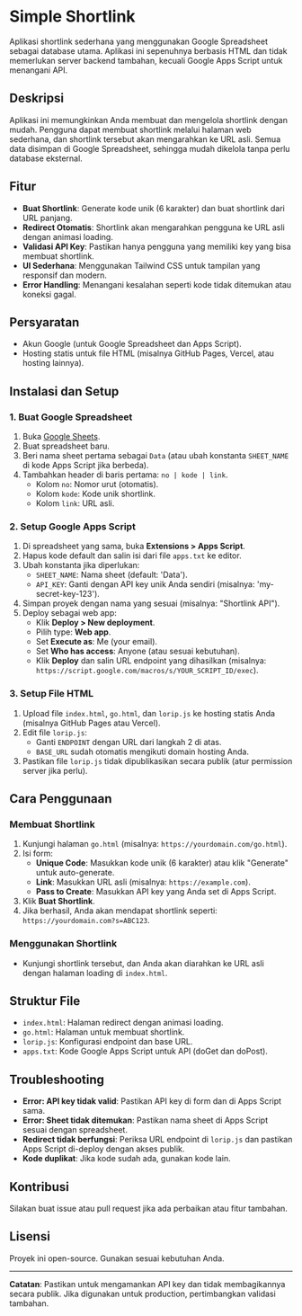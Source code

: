 # Simple Shortlink

Aplikasi shortlink sederhana yang menggunakan Google Spreadsheet sebagai database utama. Aplikasi ini sepenuhnya berbasis HTML dan tidak memerlukan server backend tambahan, kecuali Google Apps Script untuk menangani API.

## Deskripsi

Aplikasi ini memungkinkan Anda membuat dan mengelola shortlink dengan mudah. Pengguna dapat membuat shortlink melalui halaman web sederhana, dan shortlink tersebut akan mengarahkan ke URL asli. Semua data disimpan di Google Spreadsheet, sehingga mudah dikelola tanpa perlu database eksternal.

## Fitur

- **Buat Shortlink**: Generate kode unik (6 karakter) dan buat shortlink dari URL panjang.
- **Redirect Otomatis**: Shortlink akan mengarahkan pengguna ke URL asli dengan animasi loading.
- **Validasi API Key**: Pastikan hanya pengguna yang memiliki key yang bisa membuat shortlink.
- **UI Sederhana**: Menggunakan Tailwind CSS untuk tampilan yang responsif dan modern.
- **Error Handling**: Menangani kesalahan seperti kode tidak ditemukan atau koneksi gagal.

## Persyaratan

- Akun Google (untuk Google Spreadsheet dan Apps Script).
- Hosting statis untuk file HTML (misalnya GitHub Pages, Vercel, atau hosting lainnya).

## Instalasi dan Setup

### 1. Buat Google Spreadsheet

1. Buka [Google Sheets](https://sheets.google.com).
2. Buat spreadsheet baru.
3. Beri nama sheet pertama sebagai `Data` (atau ubah konstanta `SHEET_NAME` di kode Apps Script jika berbeda).
4. Tambahkan header di baris pertama: `no | kode | link`.
   - Kolom `no`: Nomor urut (otomatis).
   - Kolom `kode`: Kode unik shortlink.
   - Kolom `link`: URL asli.

### 2. Setup Google Apps Script

1. Di spreadsheet yang sama, buka **Extensions > Apps Script**.
2. Hapus kode default dan salin isi dari file `apps.txt` ke editor.
3. Ubah konstanta jika diperlukan:
   - `SHEET_NAME`: Nama sheet (default: 'Data').
   - `API_KEY`: Ganti dengan API key unik Anda sendiri (misalnya: 'my-secret-key-123').
4. Simpan proyek dengan nama yang sesuai (misalnya: "Shortlink API").
5. Deploy sebagai web app:
   - Klik **Deploy > New deployment**.
   - Pilih type: **Web app**.
   - Set **Execute as**: Me (your email).
   - Set **Who has access**: Anyone (atau sesuai kebutuhan).
   - Klik **Deploy** dan salin URL endpoint yang dihasilkan (misalnya: `https://script.google.com/macros/s/YOUR_SCRIPT_ID/exec`).

### 3. Setup File HTML

1. Upload file `index.html`, `go.html`, dan `lorip.js` ke hosting statis Anda (misalnya GitHub Pages atau Vercel).
2. Edit file `lorip.js`:
   - Ganti `ENDPOINT` dengan URL dari langkah 2 di atas.
   - `BASE_URL` sudah otomatis mengikuti domain hosting Anda.
3. Pastikan file `lorip.js` tidak dipublikasikan secara publik (atur permission server jika perlu).

## Cara Penggunaan

### Membuat Shortlink

1. Kunjungi halaman `go.html` (misalnya: `https://yourdomain.com/go.html`).
2. Isi form:
   - **Unique Code**: Masukkan kode unik (6 karakter) atau klik "Generate" untuk auto-generate.
   - **Link**: Masukkan URL asli (misalnya: `https://example.com`).
   - **Pass to Create**: Masukkan API key yang Anda set di Apps Script.
3. Klik **Buat Shortlink**.
4. Jika berhasil, Anda akan mendapat shortlink seperti: `https://yourdomain.com?s=ABC123`.

### Menggunakan Shortlink

- Kunjungi shortlink tersebut, dan Anda akan diarahkan ke URL asli dengan halaman loading di `index.html`.

## Struktur File

- `index.html`: Halaman redirect dengan animasi loading.
- `go.html`: Halaman untuk membuat shortlink.
- `lorip.js`: Konfigurasi endpoint dan base URL.
- `apps.txt`: Kode Google Apps Script untuk API (doGet dan doPost).

## Troubleshooting

- **Error: API key tidak valid**: Pastikan API key di form dan di Apps Script sama.
- **Error: Sheet tidak ditemukan**: Pastikan nama sheet di Apps Script sesuai dengan spreadsheet.
- **Redirect tidak berfungsi**: Periksa URL endpoint di `lorip.js` dan pastikan Apps Script di-deploy dengan akses publik.
- **Kode duplikat**: Jika kode sudah ada, gunakan kode lain.

## Kontribusi

Silakan buat issue atau pull request jika ada perbaikan atau fitur tambahan.

## Lisensi

Proyek ini open-source. Gunakan sesuai kebutuhan Anda.

---

**Catatan**: Pastikan untuk mengamankan API key dan tidak membagikannya secara publik. Jika digunakan untuk production, pertimbangkan validasi tambahan.
